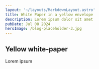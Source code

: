 ```yaml
---
layout: '~/layouts/MarkdownLayout.astro'
title: White Paper in a yellow envelope
description: Lorem ipsum dolor sit amet
pubDate: Jul 08 2024
heroImage: /blog-placeholder-3.jpg
---
```


## Yellow white-paper

Lorem ipsum
